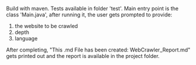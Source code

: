 Build with maven.
Tests available in folder 'test'.
Main entry point is the class 'Main.java', after running it, the user gets prompted to provide:
1. the website to be crawled
2. depth
3. language

After completing, "This .md File has been created: WebCrawler_Report.md" gets printed out and the report is available in the project folder.

